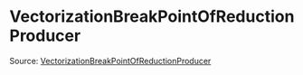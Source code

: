 # VectorizationBreakPointOfReductionProducer

Source: [VectorizationBreakPointOfReductionProducer](../../csrc/scheduler/compile_time_info.h#L211)
